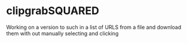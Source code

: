 # clipgrabSQUARED
Working on a version to such in a list of URLS from a file and download them with out manually selecting and clicking
